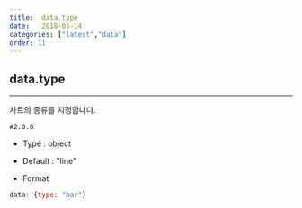 ```yaml
---
title:  data.type
date:   2018-05-14
categories: ["latest","data"]
order: 11
---
```


## data.type
---

차트의 종류를 지정합니다.


`#2.0.0`

* Type : object

* Default : "line"

* Format
```javascript
data: {type: "bar"}
```
